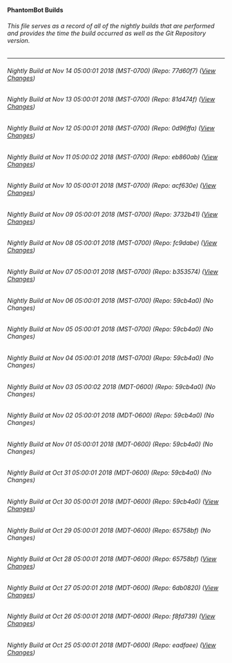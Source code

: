 **PhantomBot Builds**

###### This file serves as a record of all of the nightly builds that are performed and provides the time the build occurred as well as the Git Repository version.
-------------------------------------------------------------------------------------------------------------
###### Nightly Build at Nov 14 05:00:01 2018 (MST-0700) (Repo: 77d60f7) ([View Changes](https://github.com/PhantomBot/PhantomBot/compare/81d474f...77d60f7))
###### Nightly Build at Nov 13 05:00:01 2018 (MST-0700) (Repo: 81d474f) ([View Changes](https://github.com/PhantomBot/PhantomBot/compare/0d96ffa...81d474f))
###### Nightly Build at Nov 12 05:00:01 2018 (MST-0700) (Repo: 0d96ffa) ([View Changes](https://github.com/PhantomBot/PhantomBot/compare/eb860ab...0d96ffa))
###### Nightly Build at Nov 11 05:00:02 2018 (MST-0700) (Repo: eb860ab) ([View Changes](https://github.com/PhantomBot/PhantomBot/compare/acf630e...eb860ab))
###### Nightly Build at Nov 10 05:00:01 2018 (MST-0700) (Repo: acf630e) ([View Changes](https://github.com/PhantomBot/PhantomBot/compare/3732b41...acf630e))
###### Nightly Build at Nov 09 05:00:01 2018 (MST-0700) (Repo: 3732b41) ([View Changes](https://github.com/PhantomBot/PhantomBot/compare/fc9dabe...3732b41))
###### Nightly Build at Nov 08 05:00:01 2018 (MST-0700) (Repo: fc9dabe) ([View Changes](https://github.com/PhantomBot/PhantomBot/compare/b353574...fc9dabe))
###### Nightly Build at Nov 07 05:00:01 2018 (MST-0700) (Repo: b353574) ([View Changes](https://github.com/PhantomBot/PhantomBot/compare/59cb4a0...b353574))
###### Nightly Build at Nov 06 05:00:01 2018 (MST-0700) (Repo: 59cb4a0) (No Changes)
###### Nightly Build at Nov 05 05:00:01 2018 (MST-0700) (Repo: 59cb4a0) (No Changes)
###### Nightly Build at Nov 04 05:00:01 2018 (MST-0700) (Repo: 59cb4a0) (No Changes)
###### Nightly Build at Nov 03 05:00:02 2018 (MDT-0600) (Repo: 59cb4a0) (No Changes)
###### Nightly Build at Nov 02 05:00:01 2018 (MDT-0600) (Repo: 59cb4a0) (No Changes)
###### Nightly Build at Nov 01 05:00:01 2018 (MDT-0600) (Repo: 59cb4a0) (No Changes)
###### Nightly Build at Oct 31 05:00:01 2018 (MDT-0600) (Repo: 59cb4a0) (No Changes)
###### Nightly Build at Oct 30 05:00:01 2018 (MDT-0600) (Repo: 59cb4a0) ([View Changes](https://github.com/PhantomBot/PhantomBot/compare/65758bf...59cb4a0))
###### Nightly Build at Oct 29 05:00:01 2018 (MDT-0600) (Repo: 65758bf) (No Changes)
###### Nightly Build at Oct 28 05:00:01 2018 (MDT-0600) (Repo: 65758bf) ([View Changes](https://github.com/PhantomBot/PhantomBot/compare/6db0820...65758bf))
###### Nightly Build at Oct 27 05:00:01 2018 (MDT-0600) (Repo: 6db0820) ([View Changes](https://github.com/PhantomBot/PhantomBot/compare/f8fd739...6db0820))
###### Nightly Build at Oct 26 05:00:01 2018 (MDT-0600) (Repo: f8fd739) ([View Changes](https://github.com/PhantomBot/PhantomBot/compare/eadfaee...f8fd739))
###### Nightly Build at Oct 25 05:00:01 2018 (MDT-0600) (Repo: eadfaee) ([View Changes](https://github.com/PhantomBot/PhantomBot/compare/1460585...eadfaee))
